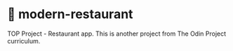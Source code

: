 
# 🚀 modern-restaurant 
TOP Project - Restaurant app. This is another project from The Odin Project curriculum.
